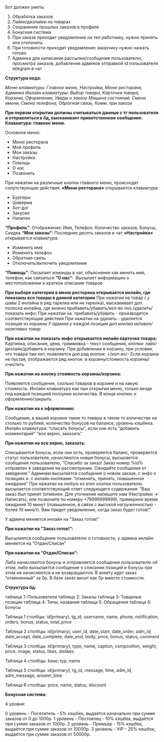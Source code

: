 ﻿Бот должен уметь:

1. Обработка заказов
1. Лайки/дизлайки на товарах
1. Сохранение прошлых заказов в профиле
1. Бонусная система
1. При заказе приходит уведомление на тел работнику, нужно принять или отклонить
1. При готовности приходит уведомление заказчику нужно нажать готово
1. Админка для написания рассылки/сообщения пользователю, просмотра заказов, добавления админов отправкой id пользователя telegram в чат


**Структура кода:**

*Меню клавиатуры: Главное меню, Настройки, Меню ресторана, Админка
Инлайн клавиатуры: Выбор товара, Карточки товара, Корзина, Оформление, Уведы о заказе
Машина состояний: Смена имени, Смена телефона, Обратная связь, Комм. при заказе*

**При первом открытии должны считываться данные с тг пользователя и отправляться в бд, выскакивает приветственное сообщение. Клавиатура: главное меню.**

Основное меню:

- Меню ресторана
- Мой профиль
- Мои заказы
- Настройки
- Помощь
- О нас
- Позвонить

При нажатии на различные кнопки главного меню, происходят сопутствующие действия: 
**«Меню ресторана»** открывается клавиатура:

- Бургеры
- Шаверма
- Хот-дог
- Закуски
- Напитки

**“Профиль”**: Отображение: Имя, Телефон, Количество заказов, Бонусы, Скидка
**“Мои заказы”**: Последние десять заказов в чат
**«Настройки»** открывается клавиатура:

- Изменить имя
- Изменить телефон
- Обратная связь
- Отключить/включить уведомления

**“Помощь”**: Посылает команды в чат, объяснение как менять имя, телефон; как связаться
**“О нас”**:  Высылает информацию о местоположении и краткое описание товаров

**При выборе категории в меню ресторана открывается инлайн, где показаны все товары в данной категории**
При нажатии на товар ( у шавы 2 инлайна в ряд тарелка или не тарелка), выскакивает доп. полоска инлайна, где можно прибавить/убавить/кол-во поз./удалить/показать инфо:
При нажатии на  прибавить/убавить - производятся соответствующие действия
При нажатии на удалить - удаляется позиция из корзины
*У админа у каждой позиции доп кнопка активен/неактивен товар*

**При нажатии на показать инфо открывается инлайн карточка товара:**
Картинка, описание, цена, граммовка - текст сообщения, кнопки: лайк/дизлайк/добавить в корзину.
При добавлении в корзину, при условии, что товара там нет, появляется доп.ряд кнопок: +/кол-во/- 
Если корзина не пустая, отображается ряд кнопок: в корзину/стоимость корзины/очистить

**При нажатии на кнопку стоимость корзины/корзина:**

Появляется сообщение, сколько товаров в корзине и на какую стоимость.
Инлайн клавиатура как при открытии меню, только везде под каждой позицией ползунки количества.
В конце кнопки: к оформлению/закрыть.

**При нажатии на к оформлению:** 

Сообщение, в вашей корзине такие то товары в таком то количестве на столько то рублей, количество бонусов на балансе, уровень кэшбека.
Инлайн клавиатура: 
“списать бонусы”, если они есть
“добавить комментарий”
“все верно, заказать”

**При нажатии на** **все верно, заказать:** 

Списываются бонусы, если они есть, проверяется баланс, проверяется статус пользователя, начисляются новые бонусы, высылается сообщение пользователю, “Спасибо за заказ! Заказ номер %id% отправлен в заведение на рассмотрение. Ожидайте сообщения от заведения.”
Админам высылается сообщение о новом заказе, с инфо о позициях и  с инлайн кнопками: 
“отменить, принять, повышенное ожидание”
При нажатии на любую из этих кнопок пользователю высылается соответствующий ответ следующего содержания: “Ваш заказ был принят (отменен. Для уточнения напишите нам (Настройки -> Написать), или позвоните по номеру +79999999999), примерное время ожидания 10 минут (повышенное, в связи с высокой нагруженностью - более 10 минут). Вам придет уведомление, когда заказ будет готов!”

У админа меняется инлайн на “Заказ готов!”

**При нажатии на “Заказ готов!”:**

Высылается сообщение пользователю о готовности, у админа инлайн меняется на “Отдан/Списан”

**При нажатии на “Отдан/Списан”:**

Либо начисляются бонусы и отправляется сообщение пользователю об этом, либо высылается сообщение о списании позиций и бонусы при этом не начисляются и не возвращаются. В анкету идет заказ “отмененный” за 0р. В базе заказ висит как 0р вместо стоимости.



**Структура бд:**

таблица 1: Пользователи
таблица 2: Заказы
таблица 3: Товарные позиции
таблица 4: Типы, названия
таблица 5: Обращения
таблица 6: Бонусы

Таблица 1 столбцы:
id(primary), tg_id, username, name, phone, notification, orders, bonus, status, total_price

Таблица 2 столбцы: 
id(primary), user_id, date_start, date_order, adm_id, date_accept, date_complete, date_end, body, price, bonus, status, comment

Таблица 3 столбцы: 
id(primary), type, name, caption, composition, weight, price, image, status, likes, dislikes

Таблица 4 столбцы:
base, typ, name

Таблица 5 столбцы:
id(primary), tg_id, message, time, adm_id, adm_message, answer_time

Таблица 6 столбцы:
price, name, status, discount

**Бонусная система:** 

4 уровня:

0 уровень - Посетитель - 5% кэшбек, выдаётся изначально при сумме заказов от 0 до 1000р.
1 уровень - Постоялец - 10% кэшбек, выдаётся при сумме заказов от 1000р.
2 уровень - Премьер - 15% кэшбек, выдаётся при сумме заказов от 10000р.
3 уровень - VIP - 20% кэшбек, выдаётся при сумме заказов от 50000р.

